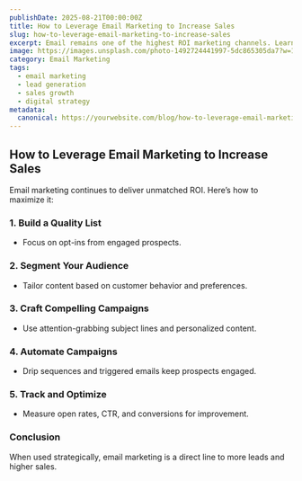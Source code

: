 ```yaml
---
publishDate: 2025-08-21T00:00:00Z
title: How to Leverage Email Marketing to Increase Sales
slug: how-to-leverage-email-marketing-to-increase-sales
excerpt: Email remains one of the highest ROI marketing channels. Learn how to use it effectively to generate leads and close sales.
image: https://images.unsplash.com/photo-1492724441997-5dc865305da7?w=1080&q=80
category: Email Marketing
tags:
  - email marketing
  - lead generation
  - sales growth
  - digital strategy
metadata:
  canonical: https://yourwebsite.com/blog/how-to-leverage-email-marketing-to-increase-sales
---
```


## How to Leverage Email Marketing to Increase Sales

Email marketing continues to deliver unmatched ROI. Here’s how to maximize it:

### 1. **Build a Quality List**
   - Focus on opt-ins from engaged prospects.

### 2. **Segment Your Audience**
   - Tailor content based on customer behavior and preferences.

### 3. **Craft Compelling Campaigns**
   - Use attention-grabbing subject lines and personalized content.

### 4. **Automate Campaigns**
   - Drip sequences and triggered emails keep prospects engaged.

### 5. **Track and Optimize**
   - Measure open rates, CTR, and conversions for improvement.

### Conclusion
When used strategically, email marketing is a direct line to more leads and higher sales.
